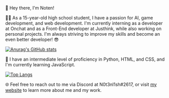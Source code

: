 👋 Hey there, I'm Noten!

🧑‍🎓 As a 15-year-old high school student, I have a passion for AI, game development, and web development. I'm currently interning as a developer at Onchat and as a Front-End developer at Justhink, while also working on personal projects. I'm always striving to improve my skills and become an even better developer! 😎

[![Anurag's GitHub stats](https://github-readme-stats.vercel.app/api?username=Notenlish&show_icons=true&theme=radical)](https://github.com/anuraghazra/github-readme-stats)

📖 I have an intermediate level of proficiency in Python, HTML, and CSS, and I'm currently learning JavaScript. 

[![Top Langs](https://github-readme-stats.vercel.app/api/top-langs/?username=Notenlish&layout=compact&theme=radical)](https://github.com/anuraghazra/github-readme-stats)

🌐 Feel free to reach out to me via Discord at N0t3nl1sh#2617, or visit [my website](https://notenlish.github.io/) to learn more about me and my work.
